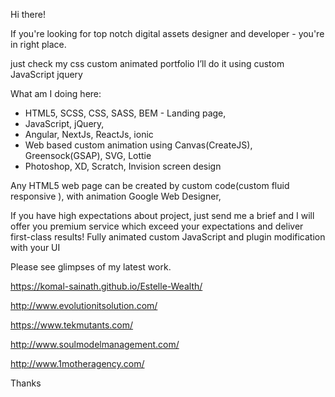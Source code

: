 Hi there!

If you're looking for top notch digital assets designer and developer - you're in right place.

just check my css custom animated portfolio I’ll do it using custom JavaScript jquery

What am I doing here:
- HTML5, SCSS, CSS, SASS, BEM - Landing page,
- JavaScript, jQuery,
- Angular, NextJs, ReactJs, ionic
- Web based custom animation using Canvas(CreateJS), Greensock(GSAP), SVG, Lottie
- Photoshop, XD, Scratch, Invision screen design

Any HTML5 web page can be created by custom code(custom fluid responsive ), with animation Google Web Designer,

If you have high expectations about project, just send me a brief and I will offer you premium service which exceed your expectations and deliver first-class results! Fully animated custom JavaScript and plugin modification with your UI

Please see glimpses of my latest work.

https://komal-sainath.github.io/Estelle-Wealth/

http://www.evolutionitsolution.com/

https://www.tekmutants.com/

http://www.soulmodelmanagement.com/

http://www.1motheragency.com/

Thanks
